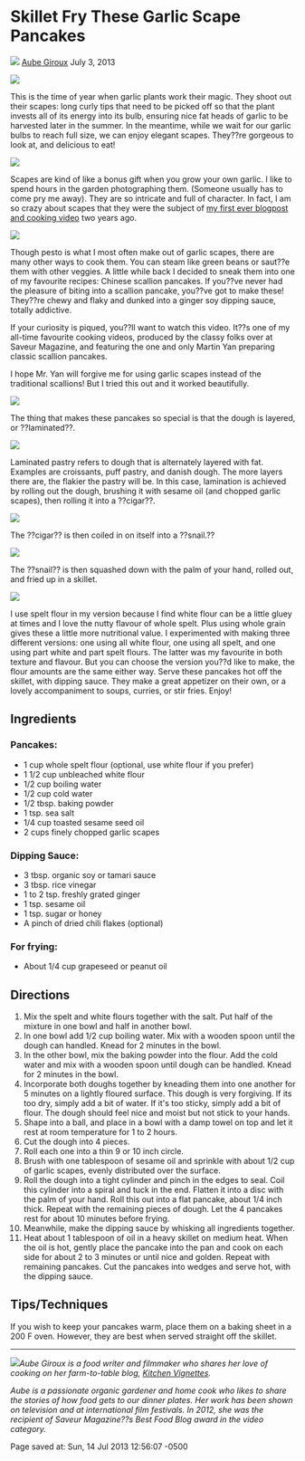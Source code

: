 <div id="wikitext">

**Skillet Fry These Garlic Scape Pancakes**
===========================================

<div>

![](http://www.pbs.org/food/wp-content/blogs.dir/2/files/2013/06/Aube-Giroux-87x120.jpg)
[Aube Giroux](http://www.pbs.org/food/author/agiroux/) July 3, 2013

</div>

<div class="vspace">

</div>

<div>

![](http://www.pbs.org/food/wp-content/blogs.dir/2/files/2013/07/garlic-scape-pancakes-1.jpg)

</div>

This is the time of year when garlic plants work their magic. They shoot
out their scapes: long curly tips that need to be picked off so that the
plant invests all of its energy into its bulb, ensuring nice fat heads
of garlic to be harvested later in the summer. In the meantime, while we
wait for our garlic bulbs to reach full size, we can enjoy elegant
scapes. They??re gorgeous to look at, and delicious to eat!

<div class="vspace">

</div>

<div>

![](http://www.pbs.org/food/wp-content/blogs.dir/2/files/2013/07/garlic-scape-pancakes-2.jpg)

</div>

Scapes are kind of like a bonus gift when you grow your own garlic. I
like to spend hours in the garden photographing them. (Someone usually
has to come pry me away). They are so intricate and full of character.
In fact, I am so crazy about scapes that they were the subject of [my
first ever blogpost and cooking
video](http://kitchenvignettes.blogspot.ca/2011/08/ok-ive-been-wanting-to-start-this-blog.html)
two years ago.

<div class="vspace">

</div>

<div>

![](http://www.pbs.org/food/wp-content/blogs.dir/2/files/2013/07/garlic-scape-pancakes-3.jpg)

</div>

Though pesto is what I most often make out of garlic scapes, there are
many other ways to cook them. You can steam like green beans or saut??e
them with other veggies. A little while back I decided to sneak them
into one of my favourite recipes: Chinese scallion pancakes. If you??ve
never had the pleasure of biting into a scallion pancake, you??ve got to
make these! They??re chewy and flaky and dunked into a ginger soy
dipping sauce, totally addictive.

If your curiosity is piqued, you??ll want to watch this video. It??s one
of my all-time favourite cooking videos, produced by the classy folks
over at Saveur Magazine, and featuring the one and only Martin Yan
preparing classic scallion pancakes.

I hope Mr. Yan will forgive me for using garlic scapes instead of the
traditional scallions! But I tried this out and it worked beautifully.

<div class="vspace">

</div>

<div>

![](http://www.pbs.org/food/wp-content/blogs.dir/2/files/2013/07/garlic-scape-pancakes-4.jpg)

</div>

The thing that makes these pancakes so special is that the dough is
layered, or ??laminated??.

<div class="vspace">

</div>

<div>

![](http://www.pbs.org/food/wp-content/blogs.dir/2/files/2013/07/garlic-scape-pancakes-5.jpg)

</div>

Laminated pastry refers to dough that is alternately layered with fat.
Examples are croissants, puff pastry, and danish dough. The more layers
there are, the flakier the pastry will be. In this case, lamination is
achieved by rolling out the dough, brushing it with sesame oil (and
chopped garlic scapes), then rolling it into a ??cigar??.

<div class="vspace">

</div>

<div>

![](http://www.pbs.org/food/wp-content/blogs.dir/2/files/2013/07/garlic-scape-pancakes-6.jpg)

</div>

The ??cigar?? is then coiled in on itself into a ??snail.??

<div class="vspace">

</div>

<div>

![](http://www.pbs.org/food/wp-content/blogs.dir/2/files/2013/07/garlic-scape-pancakes-7.jpg)

</div>

The ??snail?? is then squashed down with the palm of your hand, rolled
out, and fried up in a skillet.

<div class="vspace">

</div>

<div>

![](http://www.pbs.org/food/wp-content/blogs.dir/2/files/2013/07/garlic-scape-pancakes-8.jpg)

</div>

I use spelt flour in my version because I find white flour can be a
little gluey at times and I love the nutty flavour of whole spelt. Plus
using whole grain gives these a little more nutritional value. I
experimented with making three different versions: one using all white
flour, one using all spelt, and one using part white and part spelt
flours. The latter was my favourite in both texture and flavour. But you
can choose the version you??d like to make, the flour amounts are the
same either way. Serve these pancakes hot off the skillet, with dipping
sauce. They make a great appetizer on their own, or a lovely
accompaniment to soups, curries, or stir fries. Enjoy!

<div class="vspace">

</div>

Ingredients
-----------

### Pancakes:

-   1 cup whole spelt flour (optional, use white flour if you prefer)
-   1 1/2 cup unbleached white flour
-   1/2 cup boiling water
-   1/2 cup cold water
-   1/2 tbsp. baking powder
-   1 tsp. sea salt
-   1/4 cup toasted sesame seed oil
-   2 cups finely chopped garlic scapes

<div class="vspace">

</div>

### Dipping Sauce:

-   3 tbsp. organic soy or tamari sauce
-   3 tbsp. rice vinegar
-   1 to 2 tsp. freshly grated ginger
-   1 tsp. sesame oil
-   1 tsp. sugar or honey
-   A pinch of dried chili flakes (optional)

<div class="vspace">

</div>

### For frying:

-   About 1/4 cup grapeseed or peanut oil

<div class="vspace">

</div>

Directions
----------

1.  Mix the spelt and white flours together with the salt. Put half of
    the mixture in one bowl and half in another bowl.
2.  In one bowl add 1/2 cup boiling water. Mix with a wooden spoon until
    the dough can handled. Knead for 2 minutes in the bowl.
3.  In the other bowl, mix the baking powder into the flour. Add the
    cold water and mix with a wooden spoon until dough can be handled.
    Knead for 2 minutes in the bowl.
4.  Incorporate both doughs together by kneading them into one another
    for 5 minutes on a lightly floured surface. This dough is very
    forgiving. If its too dry, simply add a bit of water. If it's too
    sticky, simply add a bit of flour. The dough should feel nice and
    moist but not stick to your hands.
5.  Shape into a ball, and place in a bowl with a damp towel on top and
    let it rest at room temperature for 1 to 2 hours.
6.  Cut the dough into 4 pieces.
7.  Roll each one into a thin 9 or 10 inch circle.
8.  Brush with one tablespoon of sesame oil and sprinkle with about 1/2
    cup of garlic scapes, evenly distributed over the surface.
9.  Roll the dough into a tight cylinder and pinch in the edges to seal.
    Coil this cylinder into a spiral and tuck in the end. Flatten it
    into a disc with the palm of your hand. Roll this out into a flat
    pancake, about 1/4 inch thick. Repeat with the remaining pieces of
    dough. Let the 4 pancakes rest for about 10 minutes before frying.
10. Meanwhile, make the dipping sauce by whisking all ingredients
    together.
11. Heat about 1 tablespoon of oil in a heavy skillet on medium heat.
    When the oil is hot, gently place the pancake into the pan and cook
    on each side for about 2 to 3 minutes or until nice and golden.
    Repeat with remaining pancakes. Cut the pancakes into wedges and
    serve hot, with the dipping sauce.

<div class="vspace">

</div>

Tips/Techniques
---------------

If you wish to keep your pancakes warm, place them on a baking sheet in
a 200 F oven. However, they are best when served straight off the
skillet.

<div class="vspace">

</div>

------------------------------------------------------------------------

<div class="vspace">

</div>

<div>

![](http://www.pbs.org/food/wp-content/blogs.dir/2/files/2013/06/Aube-Giroux-169x215.jpg)*Aube
Giroux is a food writer and filmmaker who shares her love of cooking on
her farm-to-table blog, [Kitchen
Vignettes](http://kitchenvignettes.blogspot.com/).*

</div>

*Aube is a passionate organic gardener and home cook who likes to share
the stories of how food gets to our dinner plates. Her work has been
shown on television and at international film festivals. In 2012, she
was the recipient of Saveur Magazine??s Best Food Blog award in the
video category.*

<div class="vspace">

</div>

<div style="display: none;">

Summary: Try this garlic scape pancakes recipe from Kitchen Vignettes.
These flaky pancakes are a great appetizer or side dish from PBS Food.
Tags: saved page, garlic, scapes, pancakes Source:
<http://www.pbs.org/food/kitchen-vignettes/garlic-scape-pancakes/>
Parent: (Recipes.)<span
class="wikiword">[MainDishes](http://wiki.tamouse.org?n=Recipes.MainDishes?action=print)</span>
includeme:
[Recipes.MainDishes](http://wiki.tamouse.org?n=Recipes.MainDishes?action=print)
Categories:[Recipes](http://wiki.tamouse.org?n=Category.Recipes),
[AsianCuisine](http://wiki.tamouse.org?n=Category.AsianCuisine)

</div>

Page saved at: Sun, 14 Jul 2013 12:56:07 -0500

</div>
